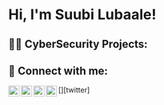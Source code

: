 <h1>Hi, I'm Suubi Lubaale! 

<h2>👨‍💻 CyberSecurity Projects:</h2>



<h2> 🤳 Connect with me:</h2>

[<img align="left" alt="Suubi Lubaale | YouTube" width="22px" src="https://cdn.jsdelivr.net/npm/simple-icons@v3/icons/youtube.svg" />][youtube]
[<img align="left" alt="Suubi Lubaale | Twitter" width="22px" src="https://cdn.jsdelivr.net/npm/simple-icons@v3/icons/twitter.svg" />][twitter]
[<img align="left" alt="Suubi Lubaale | LinkedIn" width="22px" src="https://cdn.jsdelivr.net/npm/simple-icons@v3/icons/linkedin.svg" />][linkedin]
[<img align="left" alt="Suubi Lubaale |Instagram" width="22px" src="https://cdn.jsdelivr.net/npm/simple-icons@v3/icons/instagram.svg" />][instagram]

[youtube]: https://www.youtube.com/@Ksvbi_Lubaale/
[instagram]: https://www.instagram.com/ksvbi__/
[linkedin]: hhttps://www.linkedin.com/in/suubi-lubaale-8b2367226/

<!--
**SuubiLubaale/SuubiLubaale** is a ✨ _special_ ✨ repository because its `README.md` (this file) appears on your GitHub profile.

Here are some ideas to get you started:

- 🔭 I’m currently working on ...
- 🌱 I’m currently learning ...
- 👯 I’m looking to collaborate on ...
- 🤔 I’m looking for help with ...
- 💬 Ask me about ...
- 📫 How to reach me: ...
- 😄 Pronouns: ...
- ⚡ Fun fact: ...
-->
